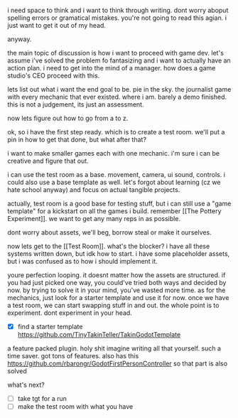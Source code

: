 i need space to think and i want to think through writing. dont worry aboput spelling errors or gramatical mistakes. you're not going to read this agian. i just want to get it out of my head.

anyway. 

the main topic of discussion is how i want to proceed with game dev. let's assume i've solved the problem fo fantasizing and i want to actually have an action plan. i need to get into the mind of a manager. how does a game studio's CEO proceed with this. 

lets list out what i want the end goal to be. 
pie in the sky. the journalist game with every mechanic that ever existed. 
where i am. barely a demo finished. 
this is not a judgement, its just an assessment.

now lets figure out how to go from a to z. 

ok, so i have the first step ready. which is to create a test room. we'll put a pin in how to get that done, but what after that?

i want to make smaller games each with one mechanic. i'm sure i can be creative and figure that out. 

i can use the test room as a base. movement, camera, ui sound, controls. i could also use a base template as well. let's forgot about learning (cz we hate school anyway) and focus on actual tangible projects. 

actually, test room is a good base for testing stuff, but i can still use a "game template" for a kickstart on all the games i build. remember [[The Pottery Experiment]]. we want to get any many reps in as possible. 

dont worry about assets, we'll beg, borrow steal or make it ourselves. 


now lets get to the [[Test Room]].
what's the blocker?
i have all these systems written down, but idk how to start. i have some placeholder assets, but i was confused as to how i should implement it. 

youre perfection looping. it doesnt matter how the assets are structured. if you had just picked one way, you could've tried both ways and decided by now. by trying to solve it in your mind, you've wasted more time. 
as for the mechanics, just look for a starter template and use it for now. once we have a test room, we can start swapping stuff in and out. the whole point is to experiment. dont experiment in your head. 

- [x] find a starter template
https://github.com/TinyTakinTeller/TakinGodotTemplate

a feature packed plugin. holy shit imagine writing all that yourself. such a time saver. got tons of features.
also has this
https://github.com/rbarongr/GodotFirstPersonController
so that part is also solved

what's next?
- [ ] take tgt for a run
- [ ] make the test room with what you have
